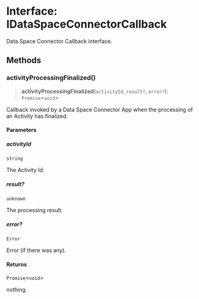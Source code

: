 # Interface: IDataSpaceConnectorCallback

Data Space Connector Callback interface.

## Methods

### activityProcessingFinalized()

> **activityProcessingFinalized**(`activityId`, `result?`, `error?`): `Promise`\<`void`\>

Callback invoked by a Data Space Connector App when the processing of an Activity has finalized.

#### Parameters

##### activityId

`string`

The Activity Id.

##### result?

`unknown`

The processing result.

##### error?

`Error`

Error (if there was any).

#### Returns

`Promise`\<`void`\>

nothing.

